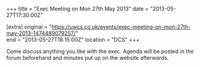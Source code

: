 +++
title = "Exec Meeting on Mon 27th May 2013"
date = "2013-05-27T17:30:00Z"

[extra]
original = "https://uwcs.co.uk/events/exec-meeting-on-mon-27th-may-2013-1474489079257/"    
end = "2013-05-27T18:15:00Z"
location = "DCS"
+++

Come discuss anything you like with the exec. Agenda will be posted in the forum beforehand and minutes put up on the website afterwards.


